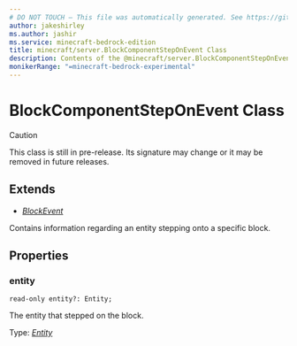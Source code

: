 ```yaml
---
# DO NOT TOUCH — This file was automatically generated. See https://github.com/mojang/minecraftapidocsgenerator to modify descriptions, examples, etc.
author: jakeshirley
ms.author: jashir
ms.service: minecraft-bedrock-edition
title: minecraft/server.BlockComponentStepOnEvent Class
description: Contents of the @minecraft/server.BlockComponentStepOnEvent class.
monikerRange: "=minecraft-bedrock-experimental"
---
```

# BlockComponentStepOnEvent Class

> [!CAUTION]
> This class is still in pre-release.  Its signature may change or it may be removed in future releases.

## Extends
- [*BlockEvent*](BlockEvent.md)

Contains information regarding an entity stepping onto a specific block.

## Properties

### **entity**
`read-only entity?: Entity;`

The entity that stepped on the block.

Type: [*Entity*](Entity.md)
